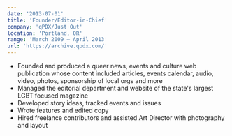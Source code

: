 ```yaml
---
date: '2013-07-01'
title: 'Founder/Editor-in-Chief'
company: 'qPDX/Just Out'
location: 'Portland, OR'
range: 'March 2009 – April 2013'
url: 'https://archive.qpdx.com/'
---
```


- Founded and produced a queer news, events and culture web publication whose content included
articles, events calendar, audio, video, photos, sponsorship of local orgs and more
- Managed the editorial department and website of the state's largest LGBT focused magazine
- Developed story ideas, tracked events and issues
- Wrote features and edited copy
- Hired freelance contributors and assisted Art Director with photography and layout
